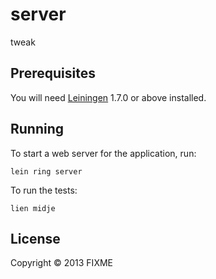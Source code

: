 # server

tweak

## Prerequisites

You will need [Leiningen][1] 1.7.0 or above installed.

[1]: https://github.com/technomancy/leiningen

## Running

To start a web server for the application, run:

    lein ring server

To run the tests:

    lien midje

## License

Copyright © 2013 FIXME
